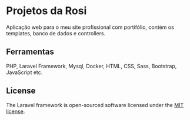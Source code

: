 # Projetos da Rosi 
Aplicação web para o meu site profissional com portifólio, contém os templates, banco de dados e controllers. 
## Ferramentas 
PHP, Laravel Framework, Mysql, Docker, HTML, CSS, Sass, Bootstrap, JavaScript etc. 





## License

The Laravel framework is open-sourced software licensed under the [MIT license](https://opensource.org/licenses/MIT).

